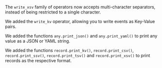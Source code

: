 The `write_xsv` family of operators now accepts multi-character separators,
instead of being restricted to a single character.

We added the `write_kv` operator, allowing you to write events as Key-Value
pairs.

We added the functions `any.print_json()` and `any.print_yaml()` to print any
value as a JSON or YAML string.

We added the functions `record.print_kv()`, `record.print_csv()`,
`record.print_ssv()`, `record.print_tsv()` and `record.print_xsv()` to print
records as the respective format.
